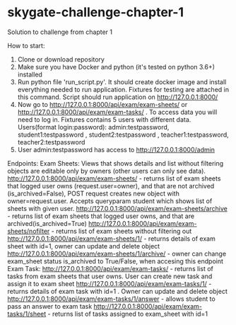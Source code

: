 # skygate-challenge-chapter-1
Solution to challenge from chapter 1

How to start:
1. Clone or download repository
2. Make sure you have Docker and python (it's tested on python 3.6+) installed
3. Run python file 'run_script.py'. It should create docker image and install everything needed to run application. Fixtures for testing are attached in this command. Script should run application on http://127.0.0.1:8000/
4. Now go to http://127.0.0.1:8000/api/exam/exam-sheets/ or http://127.0.0.1:8000/api/exam/exam-tasks/ . To access data you will need to log in. Fixtures contains 5 users with different data. Users(format login:password): admin:testpassword, student1:testpassword , student2:testpassword , teacher1:testpassword, teacher2:testpassword
5. User admin:testpassword has access to http://127.0.0.1:8000/admin

Endpoints:
    Exam Sheets:
    Views that shows details and list without filtering objects are editable only by owners (other users can only see data).
        http://127.0.0.1:8000/api/exam/exam-sheets/ - returns list of exam sheets that logged user owns (request.user=owner), and that are not archived (is_archived=False), POST request creates new object with owner=request.user. Accepts queryparam student which shows list of sheets with given user.
        http://127.0.0.1:8000/api/exam/exam-sheets/archive - returns list of exam sheets that logged user owns, and that are archived(is_archived=True)
        http://127.0.0.1:8000/api/exam/exam-sheets/nofilter - returns list of exam sheets without filtering out
        http://127.0.0.1:8000/api/exam/exam-sheets/1/ - returns details of exam sheet with id=1, owner can update and delete object
        http://127.0.0.1:8000/api/exam/exam-sheets/1/archive/ - owner can change exam_sheet status is_archived to True/False, when accesing this endpoint
    Exam Task:
        http://127.0.0.1:8000/api/exam/exam-tasks/ - returns list of tasks from exam sheets that user owns. User can create new task and assign it to exam sheet
        http://127.0.0.1:8000/api/exam/exam-tasks/1/ - returns details of exam task with id=1 . Owner can update and delete object
        http://127.0.0.1:8000/api/exam/exam-tasks/1/answer - allows student to pass an answer to exam task
        http://127.0.0.1:8000/api/exam/exam-tasks/1/sheet - returns list of tasks assigned to exam_sheet with id=1